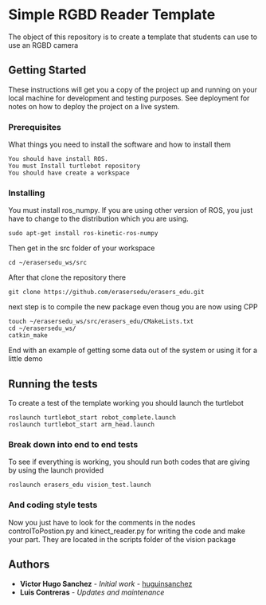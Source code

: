 # Simple RGBD Reader Template

The object of this repository is to create a template that students can use to use an RGBD camera

## Getting Started

These instructions will get you a copy of the project up and running on your local machine for development and testing purposes. See deployment for notes on how to deploy the project on a live system.

### Prerequisites

What things you need to install the software and how to install them

```
You should have install ROS.
You must Install turtlebot repository
You should have create a workspace
```

### Installing

You must install ros_numpy. If you are using other version of ROS, you just have to change to the distribution which you are using.

```
sudo apt-get install ros-kinetic-ros-numpy
```

Then get in the src folder of your workspace
```
cd ~/erasersedu_ws/src
```
After that clone the repository there
```
git clone https://github.com/erasersedu/erasers_edu.git
```
next step is to compile the new package even thoug you are now using CPP
```
touch ~/erasersedu_ws/src/erasers_edu/CMakeLists.txt
cd ~/erasersedu_ws/
catkin_make
```
End with an example of getting some data out of the system or using it for a little demo

## Running the tests

To create a test of the template working you should launch the turtlebot
```
roslaunch turtlebot_start robot_complete.launch
roslaunch turtlebot_start arm_head.launch
```

### Break down into end to end tests

To see if everything is working, you should run both codes that are giving by using the launch provided

```
roslaunch erasers_edu vision_test.launch
```

### And coding style tests

Now you just have to look for the comments in the nodes controlToPostion.py and kinect_reader.py for writing the code and make your part. They are located in the scripts folder of the vision package

## Authors

* **Victor Hugo Sanchez** - *Initial work* - [huguinsanchez](https://github.com/huguinsanchez)
* **Luis Contreras** - *Updates and maintenance*


